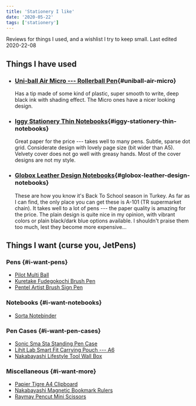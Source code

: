 ```yaml
---
title: 'Stationery I like'
date: '2020-05-22'
tags: ['stationery']
---
```


Reviews for things I used, and a wishlist I try to keep small. Last edited <time>2020-22-08</time>

Things I have used
------------------

-   ### [Uni-ball Air Micro --- Rollerball Pen](https://www.uniball.com.tr/urunler/roller/uniball-air/uba-188-m){#uniball-air-micro}

    Has a tip made of some kind of plastic, super smooth to write, deep black ink with shading effect. The Micro ones have a nicer looking design.

-   ### [Iggy Stationery Thin Notebooks](https://www.studioiggy.com/collections/i%CC%87nce-defterler){#iggy-stationery-thin-notebooks}

    Great paper for the price --- takes well to many pens. Subtle, sparse dot grid. Considerate design with lovely page size (bit wider than A5). Velvety cover does not go well with greasy hands. Most of the cover designs are not my style.

-   ### [Globox Leather Design Notebooks](http://www.smartofis.com.tr/kagit-grubu/Suni-deri-not-defteri){#globox-leather-design-notebooks}

    These are how you know it's Back To School season in Turkey. As far as I can find, the only place you can get these is <span lang=tr>A-101</span> (TR supermarket chain). It takes well to a lot of pens --- the paper quality is amazing for the price. The plain design is quite nice in my opinion, with vibrant colors or plain black/dark blue options available. I shouldn't praise them too much, lest they become more expensive...

<!--

-   [Uni Jetstream SX-217](https://www.uniball.com.tr/urunler/jetstream/jetstream/sx-217){#uni-jetstream}

    TODO: I should write a blog post about this
-->

Things I want (curse you, JetPens)
----------------------------------

### Pens {#i-want-pens}

-   [Pilot Multi Ball](https://www.jetpens.com/Pilot-Multi-Ball-Rollerball-Pen-Fine-Black/pd/2760)
-   [Kuretake Fudegokochi Brush Pen](https://www.jetpens.com/Kuretake-Fudegokochi-Brush-Pen-Extra-Fine-Black/pd/2659)
-   [Pentel Artist Brush Sign Pen](https://www.wellappointeddesk.com/2019/11/pen-review-pentel-artist-brush-sign-pen/)

### Notebooks {#i-want-notebooks}

-   [Sorta Notebinder](https://www.sorta.la/)

### Pen Cases {#i-want-pen-cases}

-   [Sonic Sma Sta Standing Pen Case](https://www.jetpens.com/Sonic-Sma-Sta-Standing-Pen-Cases/ct/4885)
-   [Lihit Lab Smart Fit Carrying Pouch --- A6](https://www.wellappointeddesk.com/2019/03/review-lihit-lab-smart-fit-carrying-pouch-a6/)
-   [Nakabayashi Lifestyle Tool Wall Box](https://www.jetpens.com/Nakabayashi-Lifestyle-Tool-Wall-Box-S-Kraft/pd/22304)

### Miscellaneous {#i-want-more}

-   [Papier Tigre A4 Clipboard](https://milligram.com/products/papier-tigre-a4-clipboard)
-   [Nakabayashi Magnetic Bookmark Rulers](https://to.jetpens.com/2UHjXxq)
-   [Raymay Pencut Mini Scissors](https://www.jetpens.com/Raymay-Pencut-Mini-Scissors/ct/1623)
